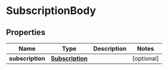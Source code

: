 

# SubscriptionBody


## Properties

| Name | Type | Description | Notes |
|------------ | ------------- | ------------- | -------------|
|**subscription** | [**Subscription**](Subscription.md) |  |  [optional] |



